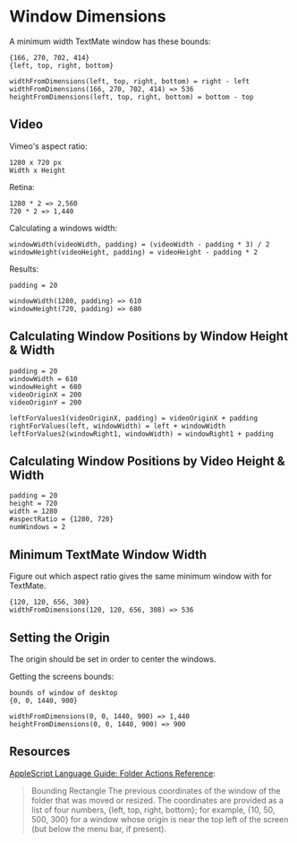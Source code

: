 # Window Dimensions

A minimum width TextMate window has these bounds:

    {166, 270, 702, 414}
    {left, top, right, bottom}

    widthFromDimensions(left, top, right, bottom) = right - left
    widthFromDimensions(166, 270, 702, 414) => 536
    heightFromDimensions(left, top, right, bottom) = bottom - top

## Video

Vimeo's aspect ratio:

    1280 x 720 px
    Width x Height

Retina:

    1280 * 2 => 2,560
    720 * 2 => 1,440

Calculating a windows width:

    windowWidth(videoWidth, padding) = (videoWidth - padding * 3) / 2
    windowHeight(videoHeight, padding) = videoHeight - padding * 2

Results:

    padding = 20
    
    windowWidth(1280, padding) => 610
    windowHeight(720, padding) => 680

## Calculating Window Positions by Window Height & Width

    padding = 20
    windowWidth = 610
    windowHeight = 680
    videoOriginX = 200
    videoOriginY = 200

    leftForValues1(videoOriginX, padding) = videoOriginX + padding
    rightForValues(left, windowWidth) = left + windowWidth
    leftForValues2(windowRight1, windowWidth) = windowRight1 + padding

## Calculating Window Positions by Video Height & Width

    padding = 20
    height = 720
    width = 1280
    #aspectRatio = {1280, 720}
    numWindows = 2

## Minimum TextMate Window Width

Figure out which aspect ratio gives the same minimum window with for TextMate.
    
    {120, 120, 656, 308}
    widthFromDimensions(120, 120, 656, 308) => 536

## Setting the Origin

The origin should be set in order to center the windows.

Getting the screens bounds:

    bounds of window of desktop
    {0, 0, 1440, 900}

    widthFromDimensions(0, 0, 1440, 900) => 1,440
    heightFromDimensions(0, 0, 1440, 900) => 900



## Resources

[AppleScript Language Guide: Folder Actions Reference](https://developer.apple.com/library/mac/documentation/applescript/conceptual/applescriptlangguide/reference/ASLR_folder_actions.html):

> Bounding Rectangle
> The previous coordinates of the window of the folder that was moved or resized. The coordinates are provided as a list of four numbers, {left, top, right, bottom}; for example, {10, 50, 500, 300} for a window whose origin is near the top left of the screen (but below the menu bar, if present).